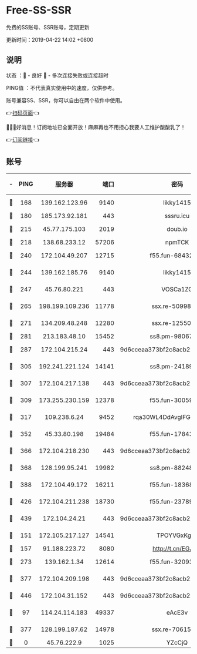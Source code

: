 # Free-SS-SSR

免费的SS账号、SSR账号，定期更新

更新时间：2019-04-22 14:02 +0800

## 说明

状态     ：🙂 - 良好 🙁 - 多次连接失败或连接超时

PING值   ：不代表真实使用中的速度，仅供参考。

账号兼容SS、SSR，你可以自由在两个软件中使用。

👉[扫码页面](https://liesauer.github.io/Free-SS-SSR/)👈

🎉🎉🎉好消息！订阅地址已全面开放！麻麻再也不用担心我要人工维护酸酸乳了！

👉[订阅链接](https://www.liesauer.net/yogurt/subscribe?ACCESS_TOKEN=DAYxR3mMaZAsaqUb)👈

## 账号

|-|PING|服务器|端口|密码|加密方式|区域|
|:----:|:----:|:-----:|-----:|:----:|:----:|:----:|
|🙂|168|139.162.123.96|9140|likky1415|aes-256-cfb|JP|
|🙂|180|185.173.92.181|443|sssru.icu|rc4-md5|RU|
|🙂|215|45.77.175.103|2019|doub.io|aes-128-ctr|SG|
|🙂|218|138.68.233.12|57206|npmTCK|rc4-md5|US|
|🙂|240|172.104.49.207|12715|f55.fun-68432861|aes-256-cfb|SG|
|🙂|244|139.162.185.76|9140|likky1415|aes-256-cfb|DE|
|🙂|247|45.76.80.221|443|VOSCa1ZG|aes-256-cfb|DE|
|🙂|265|198.199.109.236|11778|ssx.re-50998611|aes-256-cfb|US|
|🙂|271|134.209.48.248|12280|ssx.re-12550293|aes-256-cfb|US|
|🙂|281|213.183.48.10|15452|ss8.pm-98067260|rc4-md5|RU|
|🙂|287|172.104.215.24|443|9d6cceaa373bf2c8acb22e60b6a58be6|aes-256-cfb|US|
|🙂|305|192.241.221.124|14141|ss8.pm-24189399|aes-256-cfb|US|
|🙂|307|172.104.217.138|443|9d6cceaa373bf2c8acb22e60b6a58be6|aes-256-cfb|US|
|🙂|309|173.255.230.159|12378|f55.fun-30059944|aes-256-cfb|US|
|🙂|317|109.238.6.24|9452|rqa30WL4DdAvgIFG6Fs3znzTa|aes-256-cfb|FR|
|🙂|352|45.33.80.198|19484|f55.fun-17843218|aes-256-cfb|US|
|🙂|366|172.104.218.230|443|9d6cceaa373bf2c8acb22e60b6a58be6|aes-256-cfb|US|
|🙂|368|128.199.95.241|19982|ss8.pm-88248816|aes-256-cfb|SG|
|🙂|388|172.104.49.172|16211|f55.fun-18368784|aes-256-cfb|SG|
|🙂|426|172.104.211.238|18730|f55.fun-23789353|aes-256-cfb|US|
|🙂|439|172.104.24.21|443|9d6cceaa373bf2c8acb22e60b6a58be6|aes-256-cfb|US|
|🙂|151|172.105.217.127|14541|TPOYVGxKglpi|aes-256-cfb|JP|
|🙂|157|91.188.223.72|8080|http://t.cn/EGJIyrl|rc4-md5|RU|
|🙂|273|139.162.1.34|12614|f55.fun-32093873|aes-256-cfb|SG|
|🙂|377|172.104.209.198|443|9d6cceaa373bf2c8acb22e60b6a58be6|aes-256-cfb|US|
|🙂|446|172.104.31.152|443|9d6cceaa373bf2c8acb22e60b6a58be6|aes-256-cfb|US|
|🙁|97|114.24.114.183|49337|eAcE3v|chacha20-ietf|TW|
|🙁|377|128.199.187.62|14978|ssx.re-70615001|aes-256-cfb|SG|
|🙁|0|45.76.222.9|1025|YZcCjQ|rc4-md5|JP|
